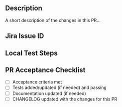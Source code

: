 ## Description

A short description of the changes in this PR...

## Jira Issue ID


## Local Test Steps


## PR Acceptance Checklist
* [ ] Acceptance criteria met
* [ ] Tests added/updated (if needed) and passing
* [ ] Documentation updated (if needed)
* [ ] CHANGELOG updated with the changes for this PR
